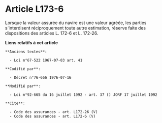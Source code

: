 # Article L173-6

Lorsque la valeur assurée du navire est une valeur agréée, les parties s'interdisent réciproquement toute autre estimation,
réserve faite des dispositions des articles L. 172-6 et L. 172-26.

**Liens relatifs à cet article**

	**Anciens textes**:

	  - Loi n°67-522 1967-07-03 art. 41

	**Codifié par**:

	  - Décret n°76-666 1976-07-16

	**Modifié par**:

	  - Loi n°92-665 du 16 juillet 1992 - art. 37 () JORF 17 juillet 1992

	**Cite**:

	  - Code des assurances - art. L172-26 (V)
	  - Code des assurances - art. L172-6 (V)
